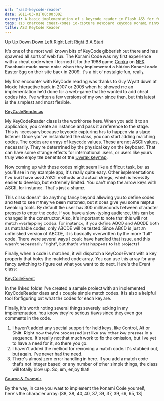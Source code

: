 ```yaml
---
url: "/as3-keycode-reader"
date: 2011-03-01T00:00:00Z
excerpt: A basic implementation of a keycode reader in Flash AS3 for fun and profit.
tags: as3 charcode cheat-codes io-capture keyboard keycode konami nintendo
title: AS3 KeyCode Reader
---
```


<amp-img width="600" height="804" layout="responsive" src="//labs.tomasino.org/assets/images/keycode.jpg" alt="up up down down left right left right b a start"></amp-img>

[Up Up Down Down Left Right Left Right B A Start][]

It's one of the most well known bits of KeyCode gibberish out there and
has spawned all sorts of web fun. The Konami Code was my first
experience with a cheat code when I learned it for the 1988 game
[Contra][] on [NES][]. Facebook made some noise when they implemented a
hidden Konami code Easter Egg on their site back in 2009. It's a bit of
nostalgic fun, really.

My first encounter with KeyCode reading was thanks to Guy Wyatt down at
Moxie Interactive back in 2007 or 2008 when he showed me an
implementation he'd done for a web-game that he wanted to add cheat
codes into. I've written a few versions of my own since then, but this
latest is the simplest and most flexible.

[KeyCodeReader.as](//github.com/jamestomasino/tomasino/blob/master/org/tomasino/io/KeyCodeReader.as)

My KeyCodeReader class is the workhorse here. When you add it to an
application, you create an instance and pass it a reference to the
stage. This is necessary because keycode capturing has to happen via a
stage listener. Once you've instantiated the class, you can start adding
matching codes. The codes are arrays of keycode values. These are not
[ASCII][] values, necessarily. They're determined by the physical key on
the keyboard. That can have some strange effects for international
users, or users like yours truly who enjoy the benefits of the [Dvorak
keymap][].

Now coming up with these codes might seem like a difficult task, but as
you'll see in my example app, it's really quite easy. Other
implementations I've built have used ASCII methods and actual strings,
which is honestly easier to develop, but extremely limited. You can't
map the arrow keys with ASCII, for instance. That's just a shame.

This class doesn't do anything fancy beyond allowing you to define codes
and test to see if they've been matched, but it does give you some
helpful tweaking tools. By default the user has 300 milliseconds between
character presses to enter the code. If you have a slow-typing audience,
this can be changed in the constructor. Also, it's important to note
that this will not match overlapping codes. For instance, if you define
ABCD and ABCDE both as matchable codes, only ABCDE will be tested. Since
ABCD is just an unfinished version of ABCDE, it is basically overwritten
by the more "full" code. There were several ways I could have handled
that issue, and this wasn't necessarily "right", but that's what happens
to lab projects!

Finally, when a code is matched, it will dispatch a KeyCodeEvent with a
key property that holds the matched code array. You can use this array
for any fancy switching to figure out what you want to do next. Here's
the Event class:

[KeyCodeEvent](//github.com/jamestomasino/tomasino/blob/master/org/tomasino/events/KeyCodeEvent.as)

In the linked folder I've created a sample project with an implemented
KeyCodeReader class and a couple simple match codes. It is also a
helpful tool for figuring out what the codes for each key are.

Finally, it's worth noting several things severely lacking in my
implementation. You know they're serious flaws since they even got
comments in the code.

1.  I haven't added any special support for held keys, like Control, Alt
    or Shift. Right now they're processed just like any other key
    presses in a sequence. It's really not that much work to fix the
    omission, but I've yet to have a need for it, so there you go.
2.  I haven't added the method for removing a match code. It's stubbed
    out, but again, I've never had the need.
3.  There's almost zero error handling in here. If you add a match code
    that's not integer based, or any number of other simple things, the
    class will totally blow up. So, um, enjoy that!

[Source & Example][]

By the way, in case you want to implement the Konami Code yourself,
here's the character array: [38, 38, 40, 40, 37, 39, 37, 39, 66, 65, 13]

  [Up Up Down Down Left Right Left Right B A Start]: //en.wikipedia.org/wiki/Konami_Code
    "Konami Code"
  [Contra]: //en.wikipedia.org/wiki/Contra_(video_game) "Contra"
  [NES]: //en.wikipedia.org/wiki/Nintendo_Entertainment_System
    "NES"
  [ASCII]: //en.wikipedia.org/wiki/ASCII "ASCII"
  [Dvorak keymap]: //en.wikipedia.org/wiki/Dvorak_Simplified_Keyboard
    "Dvorak Simplified Keyboard"
  [Source & Example]: //github.com/jamestomasino/keycodereader/
    "Source & Example"
